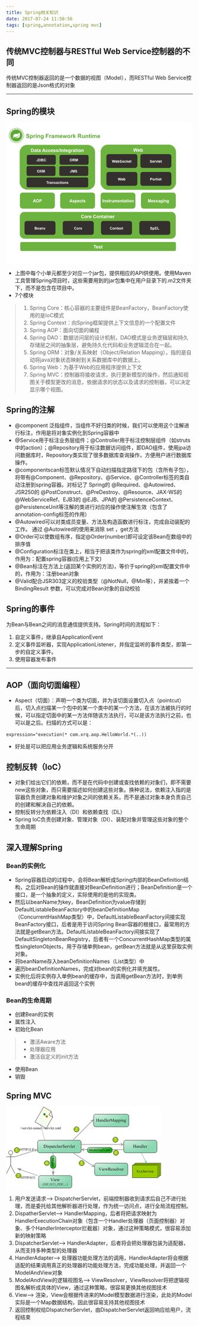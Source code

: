 ```yaml
---
title: Spring相关知识
date: 2017-07-24 11:50:56
tags: [spring,annotation,spring mvc]
---
```


## 传统MVC控制器与RESTful Web Service控制器的不同
 传统MVC控制器返回的是一个数据的视图（Model），而RESTful Web Service控制器返回的是Json格式的对象

<!--more-->
---

## Spring的模块

![image](/img/spring-overview.png)

* 上图中每个小单元都至少对应一个jar包，提供相应的API供使用。使用Maven工具管理Spring项目时，这些需要用到的jar包集中在用户目录下的.m2文件夹下，而不是包含在项目中。
*  7个模块
> 1. Spring Core：核心容器的主要组件是BeanFactory，BeanFactory使用的是IoC模式
> 2. Spring Context：向Spring框架提供上下文信息的一个配置文件
> 3. Spring AOP：面向切面的编程
> 4. Spring DAO：数据访问层的设计机制，DAO模式是业务逻辑层和持久存储层之间的抽象层，避免持久化代码和业务逻辑混合在一起。
> 5. Spring ORM：对象/关系映射（Object/Relation Mapping），指的是自动将java对象状态映射到关系数据库中的数据上。
> 6. Spring Web：为基于Web的应用程序提供上下文
> 7. Spring MVC：控制器将接收请求，执行更新模型的操作，然后通知视图关于模型更改的消息，依据请求的状态以及请求的控制器，可以决定显示哪个视图。


## Spring的注解
* @component 泛指组件，当组件不好归类的时候，我们可以使用这个注解进行标注，作用是将对象实例化到Spring容器中
* @Service用于标注业务层组件；@Controller用于标注控制层组件（如struts中的action）；@Repository用于标注数据访问组件，即DAO组件，使用jpa访问数据库时，Repository类实现了很多数据库查询操作，方便用户进行数据库操作。
* @componentscan标签默认情况下自动扫描指定路径下的包（含所有子包），将带有@Component、@Repository、@Service、@Controller标签的类自动注册到spring容器。对标记了 Spring的 @Required、@Autowired、JSR250的 @PostConstruct、@PreDestroy、@Resource、JAX-WS的 @WebServiceRef、EJB3的 @EJB、JPA的 @PersistenceContext、@PersistenceUnit等注解的类进行对应的操作使注解生效（包含了annotation-config标签的作用）
* @Autowired可以对类成员变量、方法及构造函数进行标注，完成自动装配的工作。 通过 @Autowired的使用来消除 set ，get方法
* @Order可以使数组有序，指定@Order(number)即可设定该Bean在数组中的排序值
* @Configuration标注在类上，相当于把该类作为spring的xml配置文件中的<beans>，作用为：配置spring容器(应用上下文)
* @Bean标注在方法上(返回某个实例的方法)，等价于spring的xml配置文件中的<bean>，作用为：注册bean对象
* @Valid配合JSR303定义的校验类型（@NotNull，@Min等），并紧挨着一个BindingResult 参数，可以完成对Bean对象的自动校验

## Spring的事件
为Bean与Bean之间的消息通信提供支持。Spring时间的流程如下：
1. 自定义事件，继承自ApplicationEvent
2. 定义事件监听器，实现ApplicationListener，并指定监听的事件类型，即第一步的自定义事件。
3. 使用容器发布事件

---
## AOP（面向切面编程）
* Aspect（切面）：声明一个类为切面，并为该切面设置切入点（pointcut）后，切入点扫描某一个包中的某一个类中的某一个方法，在该方法被执行的时候，可以指定切面中的某一方法伴随该方法执行，可以是该方法执行之前，也可以是之后。扫描的方式可以是：
```
expression="execution(* com.xrq.aop.HelloWorld.*(..))
```
* 好处是可以把应用业务逻辑和系统服务分开

## 控制反转（IoC）
* 对象们给出它们的依赖，而不是在代码中创建或查找依赖的对象们，即不需要new这些对象，而只需要描述如何创建这些对象。换种说法，依赖注入指的是容器负责创建对象和维护对象之间的依赖关系，而不是通过对象本身负责自己的创建和解决自己的依赖。
* 控制反转分为依赖注入（DI）和依赖查找（DL）
* Spring IoC负责创建对象、管理对象（DI）、装配对象并管理这些对象的整个生命周期


## 深入理解Spring
### Bean的实例化
* Spring容器启动的过程中，会将Bean解析成Spring内部的BeanDefinition结构，之后对Bean的操作就直接对BeanDefinition进行；BeanDefinition是一个接口，是一个抽象的定义，实际使用的是他的实现类。
* 然后以beanName为key，BeanDefinition为value存储到DefaultListableBeanFactory中的beanDefinitionMap（ConcurrentHashMap类型）中，DefaultListableBeanFactory间接实现BeanFactory接口，后者是用于访问Spring Bean容器的根接口，最常用的方法就是getBean方法。DefaultListableBeanFactory间接实现了DefaultSingletonBeanRegistry，后者有一个ConcurrentHashMap类型的属性singletonObjects，用于存储单例bean，getBean方法就是从这里获取实例对象。
* 将beanName存入beanDefinitionNames（List类型）中
* 遍历beanDefinitionNames，完成对bean的实例化并填充属性。
* 实例化后将实例存入单例bean的缓存中，当调用getBean方法时，到单例bean的缓存中查找并返回这个实例

### Bean的生命周期
* 创建Bean的实例
* 属性注入
* 初始化Bean
> * 激活Aware方法
> * 处理器应用
> * 激活自定义的init方法
* 使用Bean
* 销毁

## Spring MVC
![image](/img/springmvc.png)
1. 用户发送请求--> DispatcherServlet，前端控制器收到请求后自己不进行处理，而是委托给其他解析器进行处理，作为统一访问点，进行全局流程控制。
2. DispatherServlet--> HandlerMapping，后者将把请求映射为HandlerExecutionChain对象（包含一个Handler处理器（页面控制器）对象、多个HandlerInterceptor拦截器）对象，通过这种策略模式，很容易添加新的映射策略
3. DispatcherServlet--> HandlerAdapter，后者将会把处理器包装为适配器，从而支持多种类型的处理器
4. HandlerAdapter--> 处理器功能处理方法的调用，HandlerAdapter将会根据适配的结果调用真正的处理器的功能处理方法，完成功能处理，并返回一个ModelAndView对象
5. ModelAndView的逻辑视图名--> ViewResolver，ViewResolver将把逻辑视图名解析成具体的View，通过这种策略，很容易更换其他视图技术
6. View--> 渲染，View会根据传进来的Model模型数据进行渲染，此处的Model实际是一个Map数据结构，因此很容易支持其他视图技术
7. 返回控制权给DIspatcherServlet，由DispatcherServlet返回响应给用户，流程结束